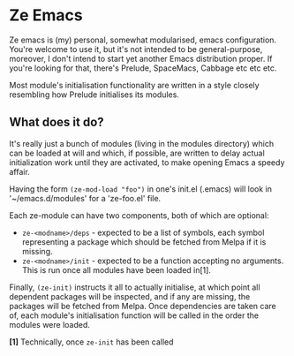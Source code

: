 # Ze Emacs

Ze emacs is (my) personal, somewhat modularised, emacs configuration. You're welcome to use it, but it's not intended to be general-purpose, moreover, I don't intend to start yet another Emacs distribution proper. If you're looking for that, there's Prelude, SpaceMacs, Cabbage etc etc etc.

Most module's initialisation functionality are written in a style closely resembling how Prelude initialises its modules.

## What does it do?
It's really just a bunch of modules (living in the modules directory) which can be loaded at will and which, if possible, are written to delay actual initialization work until they are activated, to make opening Emacs a speedy affair.

Having the form `(ze-mod-load "foo")` in one's init.el (.emacs) will look in '~/emacs.d/modules' for a 'ze-foo.el' file.

Each ze-module can have two components, both of which are optional:
* `ze-<modname>/deps` - expected to be a list of symbols, each symbol representing a package which should be fetched from Melpa if it is missing.
* `ze-<modname>/init` - expected to be a function accepting no arguments. This is run once all modules have been loaded in[1].

Finally, `(ze-init)` instructs it all to actually initialise, at which point all dependent packages will be inspected, and if any are missing, the packages will be fetched from Melpa. Once dependencies are taken care of, each module's initialisation function will be called in the order the modules were loaded.


**[1]** Technically, once `ze-init` has been called